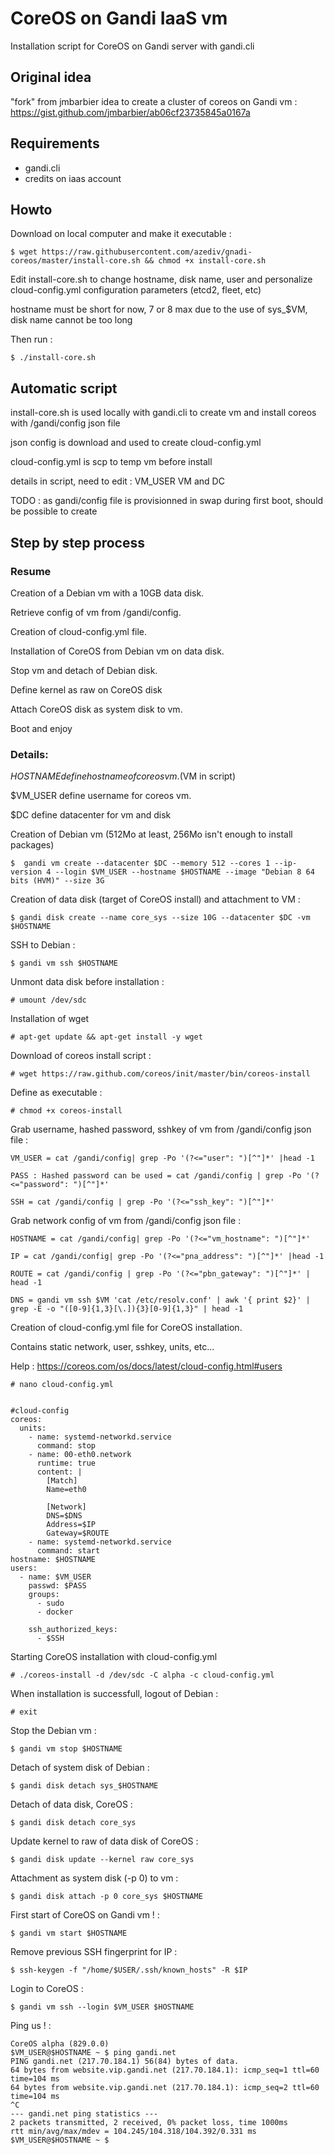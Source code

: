 # CoreOS on Gandi IaaS vm
Installation script for CoreOS on Gandi server with gandi.cli

## Original idea
"fork" from jmbarbier idea to create a cluster of coreos on Gandi vm : 
https://gist.github.com/jmbarbier/ab06cf23735845a0167a


## Requirements
 - gandi.cli
 - credits on iaas account

## Howto 

Download on local computer and make it executable : 

    $ wget https://raw.githubusercontent.com/azediv/gnadi-coreos/master/install-core.sh && chmod +x install-core.sh

Edit install-core.sh to change hostname, disk name, user and personalize cloud-config.yml configuration parameters
(etcd2, fleet, etc)

hostname must be short for now, 7 or 8 max due to the use of sys_$VM, disk name cannot be too long

Then run :

    $ ./install-core.sh

## Automatic script

install-core.sh is used locally with gandi.cli to create vm and install coreos with /gandi/config json file

json config is download and used to create cloud-config.yml

cloud-config.yml is scp to temp vm before install

details in script, need to edit : VM_USER VM and DC

TODO : as gandi/config file is provisionned in swap during first boot, should be possible to create 


## Step by step process

### Resume

Creation of a Debian vm with a 10GB data disk.

Retrieve config of vm from /gandi/config.

Creation of cloud-config.yml file.

Installation of CoreOS from Debian vm on data disk.

Stop vm and detach of Debian disk.

Define kernel as raw on CoreOS disk 

Attach CoreOS disk as system disk to vm.

Boot and enjoy

### Details:

$HOSTNAME define hostname of coreos vm. ($VM in script)

$VM_USER define username for coreos vm.

$DC define datacenter for vm and disk 

Creation of Debian vm (512Mo at least, 256Mo isn't enough to install packages)

	$  gandi vm create --datacenter $DC --memory 512 --cores 1 --ip-version 4 --login $VM_USER --hostname $HOSTNAME --image "Debian 8 64 bits (HVM)" --size 3G

Creation of data disk (target of CoreOS install) and attachment to VM :

	$ gandi disk create --name core_sys --size 10G --datacenter $DC -vm $HOSTNAME

SSH to Debian :

	$ gandi vm ssh $HOSTNAME

Unmont data disk before installation :

	# umount /dev/sdc

Installation of wget

	# apt-get update && apt-get install -y wget 

Download of coreos install script :

	# wget https://raw.github.com/coreos/init/master/bin/coreos-install

Define as executable :

	# chmod +x coreos-install

Grab username, hashed password, sshkey of vm from /gandi/config json file : 

	VM_USER = cat /gandi/config| grep -Po '(?<="user": ")[^"]*' |head -1

	PASS : Hashed password can be used = cat /gandi/config | grep -Po '(?<="password": ")[^"]*'

	SSH = cat /gandi/config | grep -Po '(?<="ssh_key": ")[^"]*'

Grab network config of vm from /gandi/config json file : 

	HOSTNAME = cat /gandi/config| grep -Po '(?<="vm_hostname": ")[^"]*'

	IP = cat /gandi/config| grep -Po '(?<="pna_address": ")[^"]*' |head -1

	ROUTE = cat /gandi/config | grep -Po '(?<="pbn_gateway": ")[^"]*' | head -1

	DNS = gandi vm ssh $VM 'cat /etc/resolv.conf' | awk '{ print $2}' | grep -E -o "([0-9]{1,3}[\.]){3}[0-9]{1,3}" | head -1

Creation of cloud-config.yml file for CoreOS installation.

Contains static network, user, sshkey, units, etc...

Help : https://coreos.com/os/docs/latest/cloud-config.html#users


	# nano cloud-config.yml


	#cloud-config
	coreos:
	  units:
	    - name: systemd-networkd.service
	      command: stop
	    - name: 00-eth0.network
	      runtime: true
	      content: |
	        [Match]
	        Name=eth0

	        [Network]
	        DNS=$DNS
	        Address=$IP
	        Gateway=$ROUTE
	    - name: systemd-networkd.service
	      command: start
	hostname: $HOSTNAME
	users:
	  - name: $VM_USER
	    passwd: $PASS
	    groups:
	      - sudo
	      - docker
	      
	    ssh_authorized_keys:
	      - $SSH


Starting CoreOS installation with cloud-config.yml

	# ./coreos-install -d /dev/sdc -C alpha -c cloud-config.yml

When installation is successfull, logout of Debian :

	# exit

Stop the Debian vm :

	$ gandi vm stop $HOSTNAME

Detach of system disk of Debian :

	$ gandi disk detach sys_$HOSTNAME

Detach of data disk, CoreOS :

	$ gandi disk detach core_sys

Update kernel to raw of data disk of CoreOS :

	$ gandi disk update --kernel raw core_sys

Attachment as system disk (-p 0) to vm :

	$ gandi disk attach -p 0 core_sys $HOSTNAME

First start of CoreOS on Gandi vm ! :

	$ gandi vm start $HOSTNAME

Remove previous SSH fingerprint for IP  :

	$ ssh-keygen -f "/home/$USER/.ssh/known_hosts" -R $IP

Login to CoreOS :

	$ gandi vm ssh --login $VM_USER $HOSTNAME

Ping us ! :

	CoreOS alpha (829.0.0)
	$VM_USER@$HOSTNAME ~ $ ping gandi.net
	PING gandi.net (217.70.184.1) 56(84) bytes of data.
	64 bytes from website.vip.gandi.net (217.70.184.1): icmp_seq=1 ttl=60 time=104 ms
	64 bytes from website.vip.gandi.net (217.70.184.1): icmp_seq=2 ttl=60 time=104 ms
	^C
	--- gandi.net ping statistics ---
	2 packets transmitted, 2 received, 0% packet loss, time 1000ms
	rtt min/avg/max/mdev = 104.245/104.318/104.392/0.331 ms
	$VM_USER@$HOSTNAME ~ $ 

